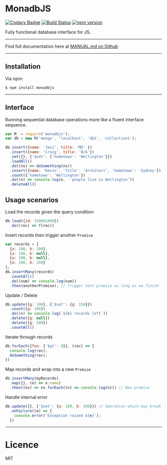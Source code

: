 # MonadbJS

[![Codacy Badge](https://api.codacy.com/project/badge/Grade/7391808872d841d6ae927df05a22daf3)](https://www.codacy.com/app/tao/monadb?utm_source=github.com&amp;utm_medium=referral&amp;utm_content=starcolon/monadb&amp;utm_campaign=Badge_Grade)
[![Build Status](https://travis-ci.org/starcolon/monadb.svg?branch=master)](https://travis-ci.org/starcolon/monadb)
[![npm version](https://badge.fury.io/js/monadbjs.svg)](https://badge.fury.io/js/monadbjs)

Fully functional database interface for JS.

---

Find full documentation here at [MANUAL.md on Github](https://github.com/starcolon/monadb/blob/master/MANUAL.md)

---

## Installation

Via npm:

```
$ npm install monadbjs
```

---

## Interface

Running sequential database operations more like a fluent interface sequence.

```javascript
var M  = require('monadbjs');
var db = new M('mongo', 'localhost', 'db1', 'collection1');

db.insert({name: 'Javi', title: 'MD' })
  .insert({name: 'Craig', title: 'N/A'})
  .set({}, {'$set': {'hometown': 'Wellington'}})
  .loadAll()
  .do((ns) => doSomething(ns))
  .insert({name: 'Kevin', 'title': 'Architect', 'hometown': 'Sydney'})
  .count({'hometown': 'Wellington'})
  .do((n) => console.log(n, ' people live in Wellington'))
  .deleteAll()
```

## Usage scenarios

Load the records given the query condition

```javascript
db.load({id: 150001000})
  .do((rec) => f(rec))
```

Insert records then trigger another `Promise`

```javascript
var records = [
  {a: 100, b: 200},
  {a: 100, b: null},
  {a: 200, b: null},
  {a: 300, b: 200}
];
db.insertMany(records)
  .countAll()
  .do((num) => console.log(num))
  .then(anotherPromise); // Trigger next promise as long as we finish
```

Update / Delete 

```javascript
db.update({g: 100}, {'$set': {g: 150}})
  .count({g: 100})
  .do((n) => console.log(`${n} records left`))
  .delete({g: null})
  .delete({g: 500})
  .countAll()
```

Iterate through records

```javascript
db.forEach({foo: {'$gt': 0}}, (rec) => {
  console.log(rec);
  doSomething(rec);
})
```

Map records and wrap into a new `Promise`

```javascript
db.insertMany(myRecords)
  .map({}, (n) => n.name)
  .then((ns) => ns.forEach((n) => console.log(n))) // New promise
```

Handle internal error

```javascript
db.update({}, {'$set': {a: 100, b: 200}}) // Operation which may break
  .onFailure((e) => {
    console.error(`Exception raised ${e}`);
  })
```

---

# Licence

MIT